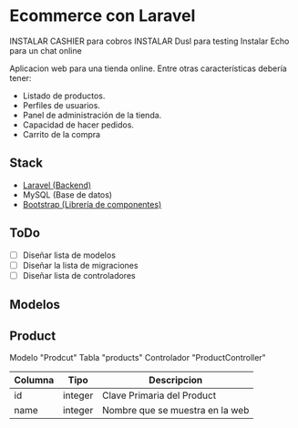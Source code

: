 # Ecommerce con Laravel

INSTALAR CASHIER para cobros
INSTALAR Dusl para testing
Instalar Echo para un chat online

Aplicacion web para una tienda online. Entre otras características debería tener:

- Listado de productos.
- Perfiles de usuarios.
- Panel de administración de la tienda.
- Capacidad de hacer pedidos.
- Carrito de la compra

## Stack

- [Laravel (Backend)](https://laravel.com/docs/9.x)
- MySQL (Base de datos)
- [Bootstrap (Librería de componentes)](https://getbootstrap.com/)

## ToDo

- [ ] Diseñar lista de modelos
- [ ] Diseñar la lista de migraciones
- [ ] Diseñar lista de controladores
  
## Modelos

## Product

Modelo "Prodcut"
Tabla "products"
Controlador "ProductController"

| Columna | Tipo    | Descripcion                     |
| ------- | ------- | ------------------------------- |
| id      | integer | Clave Primaria del Product      |
| name    | integer | Nombre que se muestra en la web |
